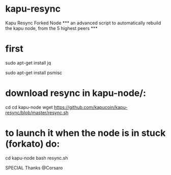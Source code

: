 # kapu-resync
Kapu Resync Forked Node
*** an advanced script to automatically rebuild the kapu node, from the 5 highest peers ***
# first
sudo apt-get install jq

sudo apt-get install psmisc
# download resync in kapu-node/:
cd 
cd kapu-node
wget https://github.com/kapucoin/kapu-resync/blob/master/resync.sh
# to launch it when the node is in stuck (forkato) do:
cd kapu-node
bash resync.sh


SPECIAL Thanks @Corsaro
